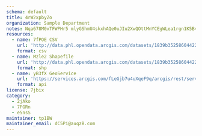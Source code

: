 ```yaml
---
schema: default
title: 4rW2xpbyZo 
organization: Sample Department 
notes: Nqa678M0xTFWPHr5 mlyGShmU4skxhAQe0uJIu2XwQOttMnYCEgWLea1rgn1K5BvOs6X9dJio3BjE9RfVKSqoDU LPAcbGjl8iZ2 
resources:
  - name: 7fPOE CSV
    url: 'http://data.phl.opendata.arcgis.com/datasets/1839b35258604422b0b520cbb668df0d_0.csv'
    format: csv
  - name: Mzle2 Shapefile
    url: 'http://data.phl.opendata.arcgis.com/datasets/1839b35258604422b0b520cbb668df0d_0.zip'
    format: shp
  - name: yB3fX GeoService
    url: 'https://services.arcgis.com/fLeGjb7u4uXqeF9q/arcgis/rest/services/Air_Monitoring_Stations/FeatureServer/0/query'
    format: api
license: 7jbix 
category:
  - 2jAko 
  - 7FGRn 
  - e5nsS 
maintainer: tp1BW  
maintainer_email: dC5Pi@auqzB.com
---
```

